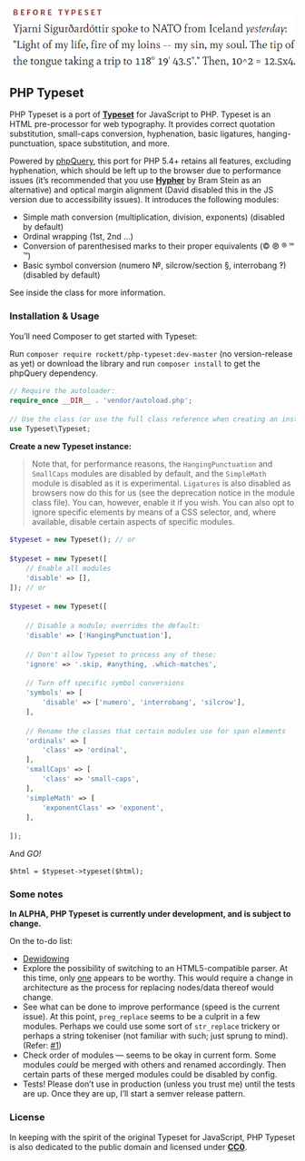 ![](before_after.gif)

## PHP Typeset

PHP Typeset is a port of **[Typeset](https://github.com/davidmerfield/Typeset)** for JavaScript to PHP. Typeset is an HTML pre-processor for web typography. It provides correct quotation substitution, small-caps conversion, hyphenation, basic ligatures, hanging-punctuation, space substitution, and more.

Powered by [phpQuery](https://github.com/electrolinux/phpquery), this port for PHP 5.4+ retains all features, excluding hyphenation, which should be left up to the browser due to performance issues (it’s recommended that you use **[Hypher](https://github.com/bramstein/hypher)** by Bram Stein as an alternative) and optical margin alignment (David disabled this in the JS version due to accessibility issues). It introduces the following modules:

- Simple math conversion (multiplication, division, exponents) (disabled by default)
- Ordinal wrapping (1st, 2nd ...)
- Conversion of parenthesised marks to their proper equivalents (© ℗ ® ℠ ™)
- Basic symbol conversion (numero №, silcrow/section §, interrobang ‽) (disabled by default)

See inside the class for more information.

### Installation & Usage

You’ll need Composer to get started with Typeset:

Run `composer require rockett/php-typeset:dev-master` (no version-release as yet) or download the library and run `composer install` to get the phpQuery dependency.

```php
// Require the autoloader:
require_once __DIR__ . 'vendor/autoload.php';

// Use the class (or use the full class reference when creating an instance):
use Typeset\Typeset;
```

**Create a new Typeset instance:**

> Note that, for performance reasons, the `HangingPunctuation` and `SmallCaps` modules are disabled by default, and the `SimpleMath` module is disabled as it is experimental. `Ligatures` is also disabled as browsers now do this for us (see the deprecation notice in the module class file). You can, however, enable it if you wish. You can also opt to ignore specific elements by means of a CSS selector, and, where available, disable certain aspects of specific modules.

```php
$typeset = new Typeset(); // or

$typeset = new Typeset([
	// Enable all modules
	'disable' => [],
]); // or

$typeset = new Typeset([

	// Disable a module; overrides the default:
    'disable' => ['HangingPunctuation'],

    // Don't allow Typeset to process any of these:
    'ignore' => '.skip, #anything, .which-matches',

    // Turn off specific symbol conversions
    'symbols' => [
    	'disable' => ['numero', 'interrobang', 'silcrow'],
    ],

    // Rename the classes that certain modules use for span elements
    'ordinals' => [
        'class' => 'ordinal',
    ],
    'smallCaps' => [
        'class' => 'small-caps',
    ],
    'simpleMath' => [
        'exponentClass' => 'exponent',
    ],

]);
```

And *GO!*

```
$html = $typeset->typeset($html);
```

### Some notes

**In ALPHA, PHP Typeset is currently under development, and is subject to change.**

On the to-do list:

- [Dewidowing](https://github.com/davidmerfield/Typeset/issues/34)
- Explore the possibility of switching to an HTML5-compatible parser. At this time, only [one](https://github.com/Masterminds/html5-php) appears to be worthy. This would require a change in architecture as the process for replacing nodes/data thereof would change.
- See what can be done to improve performance (speed is the current issue). At this point, `preg_replace` seems to be a culprit in a few modules. Perhaps we could use some sort of `str_replace` trickery or perhaps a string tokeniser (not familiar with such; just sprung to mind). (Refer: [#1](/mikerockett/php-typeset/issues/1))
- Check order of modules — seems to be okay in current form. Some modules *could* be merged with others and renamed accordingly. Then certain parts of these merged modules could be disabled by config.
- Tests! Please don’t use in production (unless you trust me) until the tests are up. Once they are up, I’ll start a semver release pattern.

### License

In keeping with the spirit of the original Typeset for JavaScript, PHP Typeset is also dedicated to the public domain and licensed under **[CC0](LICENSE.md)**.